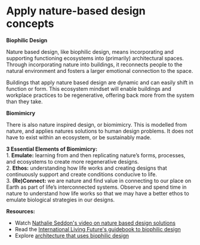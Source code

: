 # Apply nature-based design concepts

**Biophilic Design**

Nature based design, like biophilic design, means incorporating and supporting functioning ecosystems into (primarily) architectural spaces. Through incorporating nature into buildings, it  reconnects people to the natural environment and fosters a larger emotional connection to the space. 

Buildings that apply nature based design are dynamic and can easily shift in function or form. This ecosystem mindset will enable buildings and workplace practices to be regenerative, offering back more from the system than they take.

**Biomimicry**

There is also nature inspired design, or biomimicry. This is modelled from nature, and applies natures solutions to human design problems. It does not have to exist within an ecosystem, or be sustainably made. 

**3 Essential Elements of Biomimicry:** <br>
    1. **Emulate:** learning from and then replicating nature’s forms, processes, and ecosystems to create more regenerative designs. <br>
    2. **Ethos:** understanding how life works and creating designs that continuously support and create conditions conducive to life. <br>
    3. **(Re)Connect:** we are nature and find value in connecting to our place on Earth as part of life’s interconnected systems. Observe and spend time in nature to understand how life works so that we may have a better ethos to emulate biological strategies in our designs. <br>

**Resources:** 

- Watch [Nathalie Seddon's video on nature based design solutions](https://www.youtube.com/watch?v=9Yq2OPJR-a4&ab_channel=NathalieSeddon)
- Read the [International Living Future's guidebook to biophilic design](https://drive.google.com/file/d/1h16zzaaaaJks-JCDKC7hjhlLKwv0gY_f/view?usp=sharing)
- Explore [architecture that uses biophilic design](https://padlet.com/ilfieducation/69t2qoowelms4flh)
